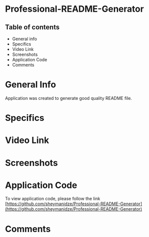 # Professional-README-Generator

## Table of contents
 * General info
 * Specifics
 * Video Link
 * Screenshots
 * Application Code
 * Comments

# General Info

 Application was created to generate good quality README file.


# Specifics


# Video Link



# Screenshots



# Application Code

 To view application code, please follow the link [https://github.com/sheymanidze/Professional-README-Generator](https://github.com/sheymanidze/Professional-README-Generator)

# Comments